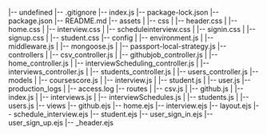 |-- undefined
    |-- .gitignore
    |-- index.js
    |-- package-lock.json
    |-- package.json
    |-- README.md
    |-- assets
    |   |-- css
    |       |-- header.css
    |       |-- home.css
    |       |-- interview.css
    |       |-- scheduleinterview.css
    |       |-- signin.css
    |       |-- signup.css
    |       |-- student.css
    |-- config
    |   |-- environment.js
    |   |-- middleware.js
    |   |-- mongoose.js
    |   |-- passport-local-strategy.js
    |-- controllers
    |   |-- csv_controller.js
    |   |-- githubjob_controller.js
    |   |-- home_controller.js
    |   |-- interviewScheduling_controller.js
    |   |-- interviews_controller.js
    |   |-- students_controller.js
    |   |-- users_controller.js
    |-- models
    |   |-- coursescore.js
    |   |-- interview.js
    |   |-- student.js
    |   |-- user.js
    |-- production_logs
    |   |-- access.log
    |-- routes
    |   |-- csv.js
    |   |-- github.js
    |   |-- index.js
    |   |-- interviews.js
    |   |-- interviewSchedules.js
    |   |-- students.js
    |   |-- users.js
    |-- views
        |-- github.ejs
        |-- home.ejs
        |-- interview.ejs
        |-- layout.ejs
        |-- schedule_interview.ejs
        |-- student.ejs
        |-- user_sign_in.ejs
        |-- user_sign_up.ejs
        |-- _header.ejs
